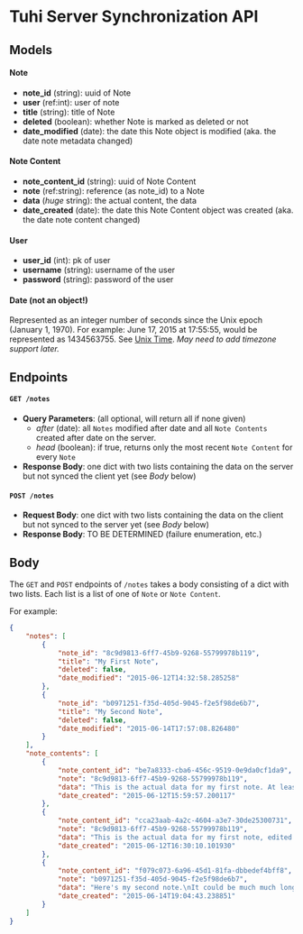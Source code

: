 # Tuhi Server Synchronization API #

## Models
#### Note
* **note_id** (string): uuid of Note
* **user** (ref:int): user of note
* **title** (string): title of Note
* **deleted** (boolean): whether Note is marked as deleted or not
* **date_modified** (date): the date this Note object is modified (aka. the date note metadata changed)


#### Note Content
* **note_content_id** (string): uuid of Note Content
* **note** (ref:string): reference (as note_id) to a Note
* **data** (*huge* string): the actual content, the data
* **date_created** (date): the date this Note Content object was created (aka. the date note content changed)

#### User
* **user_id** (int): pk of user
* **username** (string): username of the user
* **password** (string): password of the user

#### Date (not an object!)
Represented as an integer number of seconds since the Unix epoch (January 1, 1970). For example: June 17, 2015 at 17:55:55, would be represented as 1434563755. See [Unix Time](https://en.wikipedia.org/wiki/Unix_time).
*May need to add timezone support later.*

## Endpoints
#### `GET /notes`
* **Query Parameters**: (all optional, will return all if none given)
	* *after* (date): all `Notes` modified after date and all `Note Contents` created after date on the server.
	* *head* (boolean): if true, returns only the most recent `Note Content` for every `Note`
* **Response Body**: one dict with two lists containing the data on the server but not synced the client yet (see *Body* below)


#### `POST /notes`
* **Request Body**: one dict with two lists containing the data on the client but not synced to the server yet (see *Body* below)
* **Response Body**: TO BE DETERMINED (failure enumeration, etc.)


## Body
The `GET` and `POST` endpoints of `/notes` takes a body consisting of a dict with two lists. Each list is a list of one of `Note` or `Note Content`. 

For example:

```json
{
    "notes": [
        {
            "note_id": "8c9d9813-6ff7-45b9-9268-55799978b119",
            "title": "My First Note",
            "deleted": false,
            "date_modified": "2015-06-12T14:32:58.285258"
        },
        {
            "note_id": "b0971251-f35d-405d-9045-f2e5f98de6b7",
            "title": "My Second Note",
            "deleted": false,
            "date_modified": "2015-06-14T17:57:08.826480"
        }
    ],
    "note_contents": [
        {
            "note_content_id": "be7a8333-cba6-456c-9519-0e9da0cf1da9",
            "note": "8c9d9813-6ff7-45b9-9268-55799978b119",
            "data": "This is the actual data for my first note. At least some version of it.\nThis string may become very very long.",
            "date_created": "2015-06-12T15:59:57.200117"
        },
        {
            "note_content_id": "cca23aab-4a2c-4604-a3e7-30de25300731",
            "note": "8c9d9813-6ff7-45b9-9268-55799978b119",
            "data": "This is the actual data for my first note, edited a liitle. This is another version of it.\nThis string may become very very long.",
            "date_created": "2015-06-12T16:30:10.101930"
        },
        {
            "note_content_id": "f079c073-6a96-45d1-81fa-dbbedef4bff8",
            "note": "b0971251-f35d-405d-9045-f2e5f98de6b7",
            "data": "Here's my second note.\nIt could be much much longer.",
            "date_created": "2015-06-14T19:04:43.238851"
        }
    ]
}
```

